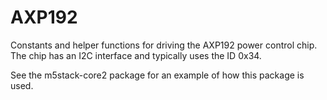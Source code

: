 # AXP192

Constants and helper functions for driving the AXP192
power control chip.  The chip has an I2C interface and
typically uses the ID 0x34.

See the m5stack-core2 package for an example of how this
package is used.
